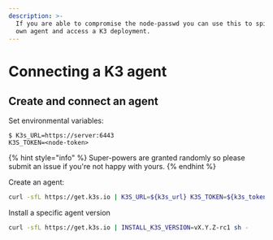 ```yaml
---
description: >-
  If you are able to compromise the node-passwd you can use this to spin up your
  own agent and access a K3 deployment.
---
```


# Connecting a K3 agent

## Create and connect an agent

Set environmental variables:

```
$ K3s_URL=https://server:6443
K3S_TOKEN=<node-token>
```

{% hint style="info" %}
 Super-powers are granted randomly so please submit an issue if you're not happy with yours.
{% endhint %}

Create an agent:

```bash
curl -sfL https://get.k3s.io | K3S_URL=${k3s_url} K3S_TOKEN=${k3s_token} sh - 
```

Install a specific agent version

```bash
curl -sfL https://get.k3s.io | INSTALL_K3S_VERSION=vX.Y.Z-rc1 sh -
```



